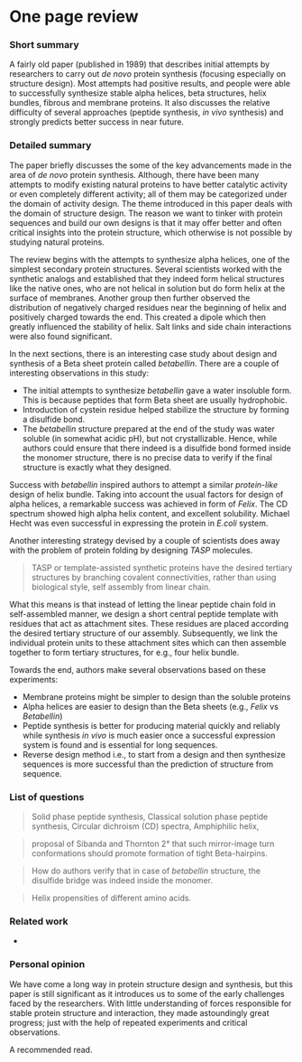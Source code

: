 # One page review

### Short summary
A fairly old paper (published in 1989) that describes initial attempts by
researchers to carry out *de novo* protein synthesis (focusing especially on
structure design). Most attempts had positive results, and people were
able to successfully synthesize stable alpha helices, beta structures, helix
bundles, fibrous and membrane proteins. It also discusses the relative
difficulty of several approaches (peptide synthesis, *in vivo* synthesis) and
strongly predicts better success in near future.

### Detailed summary
The paper briefly discusses the some of the key advancements made in the area
of *de novo* protein synthesis. Although, there have been many attempts to
modify existing natural proteins to have better catalytic activity or even
completely different activity; all of them may be categorized under the domain
of activity design. The theme introduced in this paper deals with the domain of
structure design. The reason we want to tinker with protein sequences and build
our own designs is that it may offer better and often critical insights into
the protein structure, which otherwise is not possible by studying natural
proteins.

The review begins with the attempts to synthesize alpha helices, one of the
simplest secondary protein structures. Several scientists worked with the
synthetic analogs and established that they indeed form helical structures like
the native ones, who are not helical in solution but do form helix at the
surface of membranes. Another group then further observed the distribution of
negatively charged residues near the beginning of helix and positively charged
towards the end. This created a dipole which then greatly influenced the
stability of helix. Salt links and side chain interactions were also found
significant.

In the next sections, there is an interesting case study about design and synthesis
of a Beta sheet protein called *betabellin*. There are a couple of interesting
observations in this study:

* The initial attempts to synthesize *betabellin* gave a water insoluble form.
  This is because peptides that form Beta sheet are usually hydrophobic.
* Introduction of cystein residue helped stabilize the structure by forming a
  disulfide bond.
* The *betabellin* structure prepared at the end of the study was water soluble
  (in somewhat acidic pH), but not crystallizable. Hence, while authors could
  ensure that there indeed is a disulfide bond formed inside the monomer structure,
  there is no precise data to verify if the final structure is exactly what they
  designed.

Success with *betabellin* inspired authors to attempt a similar *protein-like*
design of helix bundle. Taking into account the usual factors for design of
alpha helices, a remarkable success was achieved in form of *Felix*. The CD
spectrum showed high alpha helix content, and excellent solubility. Michael
Hecht was even successful in expressing the protein in *E.coli* system.

Another interesting strategy devised by a couple of scientists does away with
the problem of protein folding by designing *TASP* molecules.

> TASP or template-assisted synthetic proteins have the desired tertiary
> structures by branching covalent connectivities, rather than using biological
> style, self assembly from linear chain.

What this means is that instead of letting the linear peptide chain fold in
self-assembled manner, we design a short central peptide template with residues
that act as attachment sites. These residues are placed according the desired
tertiary structure of our assembly. Subsequently, we link the individual
protein units to these attachment sites which can then assemble together to
form tertiary structures, for e.g., four helix bundle.

Towards the end, authors make several observations based on these experiments:

* Membrane proteins might be simpler to design than the soluble proteins
* Alpha helices are easier to design than the Beta sheets (e.g., *Felix* vs *Betabellin*)
* Peptide synthesis is better for producing material quickly and reliably while synthesis
  *in vivo* is much easier once a successful expression system is found and is essential
  for long sequences.
* Reverse design method i.e., to start from a design and then synthesize sequences is
  more successful than the prediction of structure from sequence.

### List of questions
> Solid phase peptide synthesis, Classical solution phase peptide synthesis,
> Circular dichroism (CD) spectra, Amphiphilic helix,

> proposal of Sibanda and Thornton 2° that such mirror-image turn conformations
> should promote formation of tight Beta-hairpins.

> How do authors verify that in case of *betabellin* structure, the disulfide
> bridge was indeed inside the monomer.

> Helix propensities of different amino acids.

### Related work
-

### Personal opinion
We have come a long way in protein structure design and synthesis, but this
paper is still significant as it introduces us to some of the early challenges
faced by the researchers. With little understanding of forces responsible for
stable protein structure and interaction, they made astoundingly great
progress; just with the help of repeated experiments and critical observations.

A recommended read.
